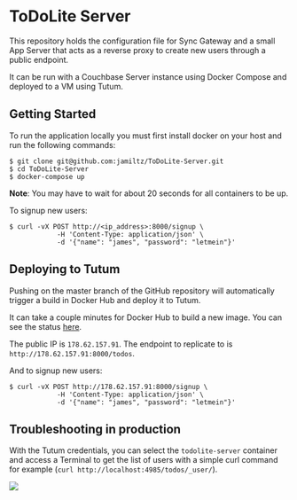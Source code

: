 # ToDoLite Server

This repository holds the configuration file for Sync Gateway and a small App Server that acts as a reverse proxy to create new users through a public endpoint.

It can be run with a Couchbase Server instance using Docker Compose and deployed to a VM using Tutum.

## Getting Started

To run the application locally you must first install docker on your host and run the following commands:

```
$ git clone git@github.com:jamiltz/ToDoLite-Server.git
$ cd ToDoLite-Server
$ docker-compose up
```

**Note**: You may have to wait for about 20 seconds for all containers to be up.

To signup new users:

```
$ curl -vX POST http://<ip_address>:8000/signup \
			-H 'Content-Type: application/json' \
			-d '{"name": "james", "password": "letmein"}'
```

## Deploying to Tutum

Pushing on the master branch of the GitHub repository will automatically trigger a build in Docker Hub and deploy it to Tutum.

It can take a couple minutes for Docker Hub to build a new image. You can see the status [here](https://hub.docker.com/r/jamiltz/todolite-server/builds/).

The public IP is `178.62.157.91`. The endpoint to replicate to is `http://178.62.157.91:8000/todos`.

And to signup new users:

```
$ curl -vX POST http://178.62.157.91:8000/signup \
			-H 'Content-Type: application/json' \
			-d '{"name": "james", "password": "letmein"}'
```

## Troubleshooting in production

With the Tutum credentials, you can select the `todolite-server` container and access a Terminal to get the list of users with a simple curl command for example (`curl http://localhost:4985/todos/_user/`).

![](https://i.gyazo.com/610739add880c383503ea607aa01c530.gif)

